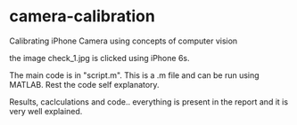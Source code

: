# camera-calibration
Calibrating iPhone Camera using concepts of computer vision

the image check_1.jpg is clicked using iPhone 6s. 

The main code is in "script.m". This is a .m file and can be run using MATLAB. Rest the code self explanatory. 

Results, caclculations and code.. everything is present in the report and it is very well explained. 
